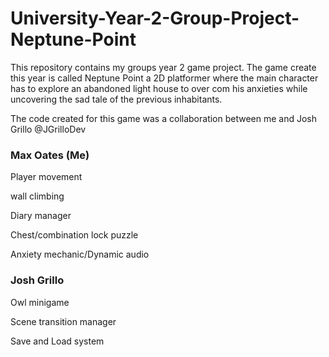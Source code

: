 # University-Year-2-Group-Project-Neptune-Point
This repository contains my groups year 2 game project. The game create this year is called Neptune Point a 2D platformer where the main character has to explore an abandoned light house to over com his anxieties while uncovering the sad tale of the previous inhabitants. 


The code created for this game was a collaboration between me and Josh Grillo @JGrilloDev

<h3> Max Oates (Me) </h3>


Player movement

wall climbing

Diary manager

Chest/combination lock puzzle

Anxiety mechanic/Dynamic audio


<h3> Josh Grillo </h3>


Owl minigame

Scene transition manager

Save and Load system
